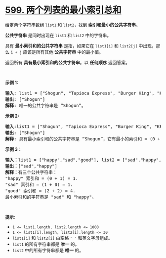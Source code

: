 # [599. 两个列表的最小索引总和](https://leetcode.cn/problems/minimum-index-sum-of-two-lists/)

<div><div class="elfjS" data-track-load="description_content"><p>给定两个字符串数组&nbsp;<code>list1</code> 和 <code>list2</code>，找到 <strong>索引和最小的公共字符串</strong>。</p>

<p><strong>公共字符串</strong>&nbsp;是同时出现在&nbsp;<code>list1</code> 和 <code>list2</code>&nbsp;中的字符串。</p>

<p>具有 <strong>最小索引和的公共字符串</strong> 是指，如果它在 <code>list1[i]</code> 和 <code>list2[j]</code> 中出现，那么 <code>i + j</code> 应该是所有其他 <strong>公共字符串</strong> 中的最小值。</p>

<p>返回所有 <strong>具有最小索引和的公共字符串</strong>。以 <strong>任何顺序</strong> 返回答案。</p>

<p>&nbsp;</p>

<p><strong>示例 1:</strong></p>

<pre><strong>输入: </strong>list1 = ["Shogun", "Tapioca Express", "Burger King", "KFC"]，list2 = ["Piatti", "The Grill at Torrey Pines", "Hungry Hunter Steakhouse", "Shogun"]
<strong>输出:</strong> ["Shogun"]
<strong>解释:</strong> 唯一的公共字符串是 “Shogun”。
</pre>

<p><strong>示例 2:</strong></p>

<pre><strong>输入:</strong>list1 = ["Shogun", "Tapioca Express", "Burger King", "KFC"]，list2 = ["KFC", "Shogun", "Burger King"]
<strong>输出:</strong> ["Shogun"]
<strong>解释:</strong> 具有最小索引和的公共字符串是 “Shogun”，它有最小的索引和 = (0 + 1) = 1。
</pre>

<p><strong>示例 3：</strong></p>

<pre><strong>输入：</strong>list1 = ["happy","sad","good"], list2 = ["sad","happy","good"]
<b>输出：</b>["sad","happy"]
<b>解释：</b>有三个公共字符串：
"happy" 索引和 = (0 + 1) = 1.
"sad" 索引和 = (1 + 0) = 1.
"good" 索引和 = (2 + 2) = 4.
最小索引和的字符串是 "sad" 和 "happy"。</pre>

<p>&nbsp;</p>

<p><strong>提示:</strong></p>

<ul>
	<li><code>1 &lt;= list1.length, list2.length &lt;= 1000</code></li>
	<li><code>1 &lt;= list1[i].length, list2[i].length &lt;= 30</code>&nbsp;</li>
	<li><code>list1[i]</code> 和 <code>list2[i]</code> 由空格&nbsp;<code>' '</code>&nbsp;和英文字母组成。</li>
	<li><code>list1</code> 的所有字符串都是 <strong>唯一</strong> 的。</li>
	<li><code>list2</code> 中的所有字符串都是 <strong>唯一</strong> 的。</li>
</ul>
</div></div>
